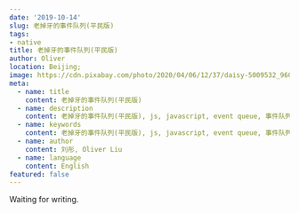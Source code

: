 ```yaml
---
date: '2019-10-14'
slug: 老掉牙的事件队列(平民版)
tags:
- native
title: 老掉牙的事件队列(平民版)
author: Oliver
location: Beijing;
image: https://cdn.pixabay.com/photo/2020/04/06/12/37/daisy-5009532_960_720.jpg
meta:
  - name: title
    content: 老掉牙的事件队列(平民版)
  - name: description
    content: 老掉牙的事件队列(平民版), js, javascript, event queue, 事件队列
  - name: keywords
    content: 老掉牙的事件队列(平民版), js, javascript, event queue, 事件队列
  - name: author
    content: 刘彤, Oliver Liu
  - name: language
    content: English
featured: false
---
```


Waiting for writing.
